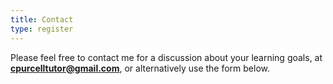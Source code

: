 ```yaml
---
title: Contact
type: register
---
```


Please feel free to contact me for a discussion about your learning goals, at 
**<email>cpurcelltutor@gmail.com</email>**, or alternatively use the form below.
